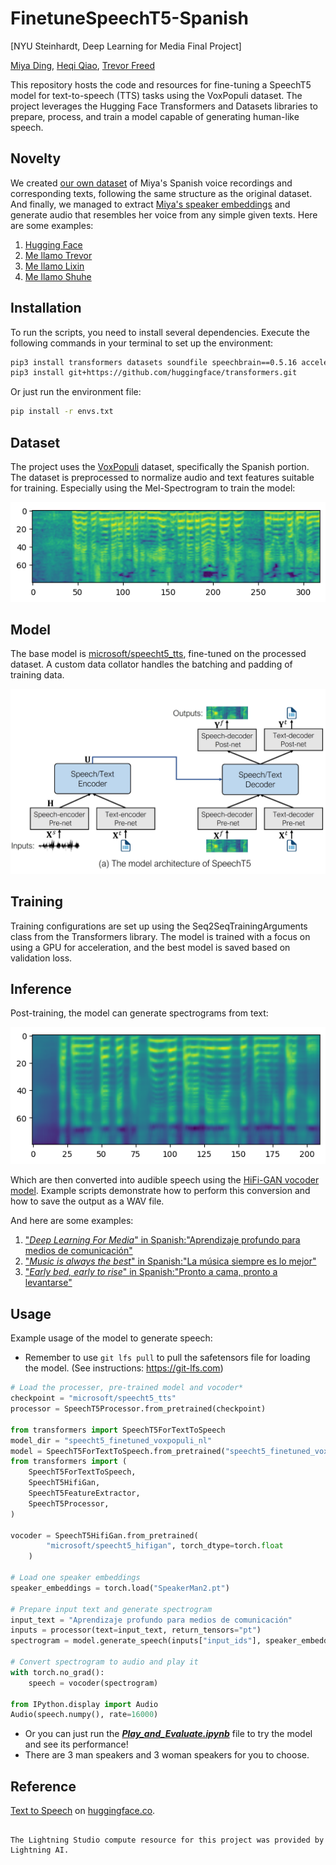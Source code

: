 # FinetuneSpeechT5-Spanish
[NYU Steinhardt, Deep Learning for Media Final Project]


[Miya Ding](https://github.com/miyading), [Heqi Qiao](https://github.com/HQQHQ), [Trevor Freed](https://github.com/tfreed357)


This repository hosts the code and resources for fine-tuning a SpeechT5 model for text-to-speech (TTS) tasks using the VoxPopuli dataset. The project leverages the Hugging Face Transformers and Datasets libraries to prepare, process, and train a model capable of generating human-like speech.


## Novelty

We created [our own dataset](SpanishVoiceWav) of Miya's Spanish voice recordings and corresponding texts, following the same structure as the original dataset. And finally, we managed to extract [Miya's speaker embeddings](SpeakerMiya.pt) and generate audio that resembles her voice from any simple given texts. Here are some examples:

1. [Hugging Face](miyaexamples/miyavoice_huggingface.wav)
2. [Me llamo Trevor](miyaexamples/miyavoice_trevor.wav)
3. [Me llamo Lixin](miyaexamples/miyavoice_lixin.wav)
4. [Me llamo Shuhe](miyaexamples/miyavoice_shuhe.wav)


## Installation

To run the scripts, you need to install several dependencies. Execute the following commands in your terminal to set up the environment:

```bash
pip3 install transformers datasets soundfile speechbrain==0.5.16 accelerate librosa
pip3 install git+https://github.com/huggingface/transformers.git
```


Or just run the environment file:

```bash
pip install -r envs.txt
```
## Dataset

The project uses the [VoxPopuli](https://huggingface.co/datasets/facebook/voxpopuli) dataset, specifically the Spanish portion. The dataset is preprocessed to normalize audio and text features suitable for training. Especially using the Mel-Spectrogram to train the model:

![training data example](assets/training_example.png)

## Model

The base model is [microsoft/speecht5_tts](https://huggingface.co/docs/transformers/en/model_doc/speecht5), fine-tuned on the processed dataset. A custom data collator handles the batching and padding of training data.

![Model Structure](assets/ModelStructure.png)

## Training

Training configurations are set up using the Seq2SeqTrainingArguments class from the Transformers library. The model is trained with a focus on using a GPU for acceleration, and the best model is saved based on validation loss.

## Inference

Post-training, the model can generate spectrograms from text:

![generated example](assets/generating_example.png) 

Which are then converted into audible speech using the [HiFi-GAN vocoder model](https://huggingface.co/microsoft/speecht5_hifigan). Example scripts demonstrate how to perform this conversion and how to save the output as a WAV file.

And here are some examples:
1. ["*Deep Learning For Media*" in Spanish:"Aprendizaje profundo para medios de comunicación"](output_examples/output.wav)
2. ["*Music is always the best*" in Spanish:"La música siempre es lo mejor"](output_examples/output1.wav)
3. ["*Early bed, early to rise*" in Spanish:"Pronto a cama, pronto a levantarse"](output_examples/output2.wav)


## Usage

Example usage of the model to generate speech:  

- Remember to use `git lfs pull` to pull the safetensors file for loading the model. (See instructions: https://git-lfs.com)

```python
# Load the processer, pre-trained model and vocoder*
checkpoint = "microsoft/speecht5_tts"
processor = SpeechT5Processor.from_pretrained(checkpoint)

from transformers import SpeechT5ForTextToSpeech
model_dir = "speecht5_finetuned_voxpopuli_nl"
model = SpeechT5ForTextToSpeech.from_pretrained("speecht5_finetuned_voxpopuli_nl")
from transformers import (
    SpeechT5ForTextToSpeech,
    SpeechT5HifiGan,
    SpeechT5FeatureExtractor,
    SpeechT5Processor,
)

vocoder = SpeechT5HifiGan.from_pretrained(
        "microsoft/speecht5_hifigan", torch_dtype=torch.float
    )

# Load one speaker embeddings
speaker_embeddings = torch.load("SpeakerMan2.pt")

# Prepare input text and generate spectrogram
input_text = "Aprendizaje profundo para medios de comunicación"
inputs = processor(text=input_text, return_tensors="pt")
spectrogram = model.generate_speech(inputs["input_ids"], speaker_embeddings)

# Convert spectrogram to audio and play it
with torch.no_grad():
    speech = vocoder(spectrogram)

from IPython.display import Audio
Audio(speech.numpy(), rate=16000)
```
- Or you can just run the [***Play_and_Evaluate.ipynb***](Play_and_Evaluate.ipynb) file to try the model and see its performance!
- There are 3 man speakers and 3 woman speakers for you to choose.


## Reference

[Text to Speech](https://huggingface.co/docs/transformers/en/tasks/text-to-speech) on [huggingface.co](huggingface.co).

```

The Lightning Studio compute resource for this project was provided by Lightning AI. 

```
